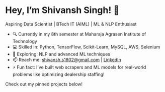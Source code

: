 # Hey, I’m Shivansh Singh! 👋  
Aspiring Data Scientist | BTech IT (AIML) | ML & NLP Enthusiast  

- 🔍 Currently in my 8th semester at Maharaja Agrasen Institute of Technology  
- 💻 Skilled in: Python, TensorFlow, Scikit-Learn, MySQL, AWS, Selenium  
- 🌱 Exploring: NLP and advanced ML techniques  
- 📫 Reach me: [shivansh.s1802@gmail.com](mailto:shivansh.s1802@gmail.com) | [LinkedIn](https://www.linkedin.com/in/shxvansh/)  
- ⚡ Fun fact: I’ve built web scrapers and ML models for real-world problems like optimizing dealership staffing!  

Check out my pinned projects below!  
